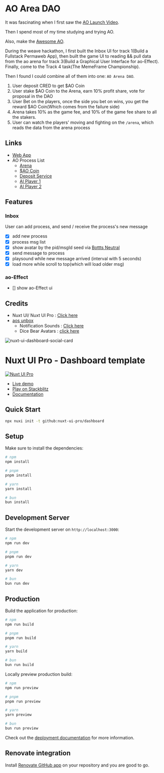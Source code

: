 # AO Area DAO

It was fascinating when I first saw the [AO Launch Video](https://twitter.com/aoTheComputer/status/1762545634035290465).

Then I spend most of my time studying and trying AO.

Also, make the [Awesome AO](https://github.com/HelloRWA/awesome-ao).

During the weave hackathon, I first built the Inbox UI for track 1(Build a Fullstack Permaweb App), then built the game UI to reading && pull data from the ao arena for track 3(Build a Graphical User Interface for ao-Effect). Finally, come to the Track 4 task(The MemeFrame Championship).

Then I found I could combine all of them into one: `AO Arena DAO`.

1. User deposit CRED to get $AO Coin
2. User stake $AO Coin to the Arena, earn 10% profit share, vote for proposal in the DAO
3. User Bet on the players, once the side you bet on wins, you get the reward $AO Coin(Which comes from the failure side)
4. Arena takes 10% as the game fee, and 10% of the game fee share to all the stakers.
5. User can watch the players' moving and fighting on the `/arena`, which reads the data from the arena process

## Links

* [Web App](https://ao.rwa-wallet.com/)
* AO Process List
  * [Arena](https://www.ao.link/message/uLPuyonDbrhNMwL9UA04H9H4dLLE9iPdE0ESAjrWAqs)
  * [$AO Coin](https://www.ao.link/message/rxl5oOyCuzrUUVB1edjrcHpcn9s9czhj4rsq4ACQGv4)
  * [Deposit Service](https://www.ao.link/message/kzcVZhdcZOpM90eeKb-JRX3AG7TGH__S7p5I6PsqA3g)
  * [AI Player 1](https://www.ao.link/message/QcJD9Fzq-gg4LIBHsQs61eTpvlGojW_tg61Il0mp8TI)
  * [AI Player 2](https://www.ao.link/message/SkAPEpHCnB3GC8x5yoYMhaOx09G9H--YbzSoOLs4S9U)


## Features

### Inbox

User can add process, and send / receive the process's new message

* [x] add new process
* [x] process msg list
* [x] show avatar by the pid/msgId seed via [Bottts Neutral](https://www.dicebear.com/styles/bottts-neutral/)
* [x] send message to process
* [x] playsound while new message arrived (interval with 5 seconds)
* [x] load more while scroll to top(which will load older msg)

### ao-Effect

* [] show ao-Effect ui

## Credits

* Nuxt UI/ Nuxt UI Pro : [Click here](https://ui.nuxt.com/pro?aff=KokMD)
* [aos unbox](https://github.com/mayurmarvel/aos-unbox)
  * Notification Sounds : [Click here](https://notificationsounds.com/)
  * Dice Bear Avatars : [click here](https://www.dicebear.com/styles/bottts-neutral/)


![nuxt-ui-dashboard-social-card](https://github.com/nuxt-ui-pro/dashboard/assets/739984/f785284b-7db2-4732-af0e-2cb3c0bd7ca2)

# Nuxt UI Pro - Dashboard template

[![Nuxt UI Pro](https://img.shields.io/badge/Made%20with-Nuxt%20UI%20Pro-00DC82?logo=nuxt.js&labelColor=020420)](https://ui.nuxt.com/pro)

- [Live demo](https://dashboard-template.nuxt.dev/)
- [Play on Stackblitz](https://stackblitz.com/github/nuxt-ui-pro/dashboard)
- [Documentation](https://ui.nuxt.com/pro/getting-started)

## Quick Start

```bash [Terminal]
npx nuxi init -t github:nuxt-ui-pro/dashboard
```

## Setup

Make sure to install the dependencies:

```bash
# npm
npm install

# pnpm
pnpm install

# yarn
yarn install

# bun
bun install
```

## Development Server

Start the development server on `http://localhost:3000`:

```bash
# npm
npm run dev

# pnpm
pnpm run dev

# yarn
yarn dev

# bun
bun run dev
```

## Production

Build the application for production:

```bash
# npm
npm run build

# pnpm
pnpm run build

# yarn
yarn build

# bun
bun run build
```

Locally preview production build:

```bash
# npm
npm run preview

# pnpm
pnpm run preview

# yarn
yarn preview

# bun
bun run preview
```

Check out the [deployment documentation](https://nuxt.com/docs/getting-started/deployment) for more information.

## Renovate integration

Install [Renovate GitHub app](https://github.com/apps/renovate/installations/select_target) on your repository and you are good to go.
